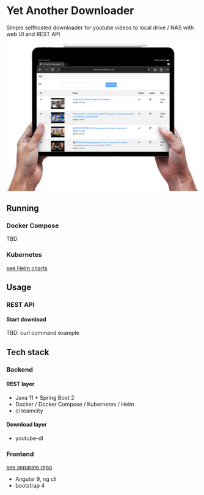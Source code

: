 # Yet Another Downloader

Simple selfhosted downloader for youtube videos to local drive / NAS with web UI and REST API

 ![](https://github.com/yet-another-downloader/docs/raw/master/smartmockups_kcvs3x85.png)

## Running

### Docker Compose

TBD:

### Kubernetes 

[see Helm charts](https://github.com/yet-another-downloader/charts) 

## Usage

### REST API

#### Start download

TBD: curl command example

## Tech stack

### Backend

#### REST layer

 - Java 11 + Spring Boot 2
 - Docker / Docker Compose / Kubernetes / Helm
 - ci teamcity 

#### Download layer 

 - youtube-dl

### Frontend

[see separate repo](https://github.com/yet-another-downloader/frontend)

 - Angular 9, ng cli
 - bootstrap 4
